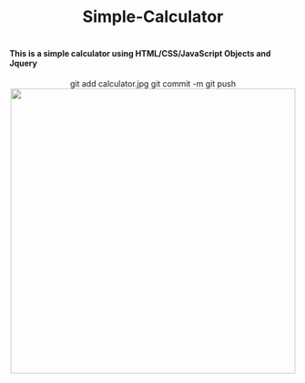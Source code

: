<div align="center">
<h1> Simple-Calculator <h1>
</div>
  
<h4> This is a simple calculator using HTML/CSS/JavaScript Objects and Jquery</h4>

<div align="center">
git add calculator.jpg
git commit -m 
git push
<img width=500 src="C:\Users\giorg\OneDrive\Desktop\Datalabs (cooding)\Project 2 Calculator\calculator.jpg" />
</div>

